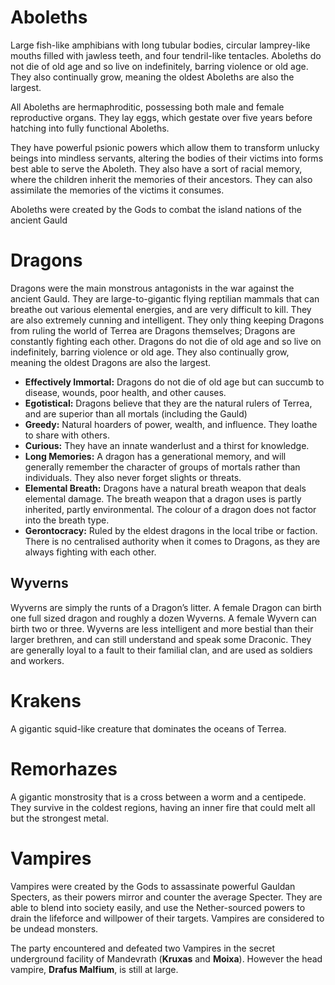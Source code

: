 # Aboleths

Large fish-like amphibians with long tubular bodies, circular lamprey-like mouths filled with jawless teeth, and four tendril-like tentacles. Aboleths do not die of old age and so live on indefinitely, barring violence or old age. They also continually grow, meaning the oldest Aboleths are also the largest.

All Aboleths are hermaphroditic, possessing both male and female reproductive organs. They lay eggs, which gestate over five years before hatching into fully functional Aboleths.

They have powerful psionic powers which allow them to transform unlucky beings into mindless servants, altering the bodies of their victims into forms best able to serve the Aboleth. They also have a sort of racial memory, where the children inherit the memories of their ancestors. They can also assimilate the memories of the victims it consumes.

Aboleths were created by the Gods to combat the island nations of the ancient Gauld

# Dragons

Dragons were the main monstrous antagonists in the war against the ancient Gauld. They are large-to-gigantic flying reptilian mammals that can breathe out various elemental energies, and are very difficult to kill. They are also extremely cunning and intelligent. They only thing keeping Dragons from ruling the world of Terrea are Dragons themselves; Dragons are constantly fighting each other. Dragons do not die of old age and so live on indefinitely, barring violence or old age. They also continually grow, meaning the oldest Dragons are also the largest.

- **Effectively Immortal:** Dragons do not die of old age but can succumb to disease, wounds, poor health, and other causes.
- **Egotistical:** Dragons believe that they are the natural rulers of Terrea, and are superior than all mortals (including the Gauld)
- **Greedy:** Natural hoarders of power, wealth, and influence. They loathe to share with others.
- **Curious:** They have an innate wanderlust and a thirst for knowledge.
- **Long Memories:** A dragon has a generational memory, and will generally remember the character of groups of mortals rather than individuals. They also never forget slights or threats.
- **Elemental Breath:** Dragons have a natural breath weapon that deals elemental damage. The breath weapon that a dragon uses is partly inherited, partly environmental. The colour of a dragon does not factor into the breath type.
- **Gerontocracy:** Ruled by the eldest dragons in the local tribe or faction. There is no centralised authority when it comes to Dragons, as they are always fighting with each other.

## Wyverns
Wyverns are simply the runts of a Dragon’s litter. A female Dragon can birth one full sized dragon and roughly a dozen Wyverns. A female Wyvern can birth two or three.
Wyverns are less intelligent and more bestial than their larger brethren, and can still understand  and speak some Draconic. They are generally loyal to a fault to their familial clan, and are used as soldiers and workers.

# Krakens

A gigantic squid-like creature that dominates the oceans of Terrea. 

# Remorhazes

A gigantic monstrosity that is a cross between a worm and a centipede. They survive in the coldest regions, having an inner fire that could melt all but the strongest metal.

# Vampires

Vampires were created by the Gods to assassinate powerful Gauldan Specters, as their powers mirror and counter the average Specter. They are able to blend into society easily, and use the Nether-sourced powers to drain the lifeforce and willpower of their targets. Vampires are considered to be undead monsters.

The party encountered and defeated two Vampires in the secret underground facility of Mandevrath (**Kruxas** and **Moixa**). However the head vampire, **Drafus Malfium**, is still at large.
